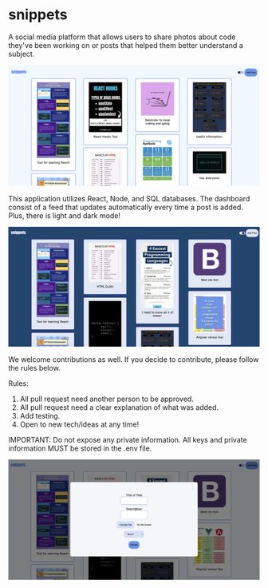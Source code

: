 # snippets

A social media platform that allows users to share photos about code they've been working on or posts that helped them better understand a subject.

<img src="./assets/snippetsMainPage.png" />

This application utilizes React, Node, and SQL databases. The dashboard consist of a feed that updates automatically every time a post is added. Plus, there is light and dark mode!

<img src="./assets/SnippetsDarkMode.png" />

We welcome contributions as well. If you decide to contribute, please follow the rules below.

Rules:

1. All pull request need another person to be approved. 
2. All pull request need a clear explanation of what was added.
3. Add testing.
4. Open to new tech/ideas at any time!

IMPORTANT: Do not expose any private information. All keys and private information MUST be stored in the .env file.

<img src="./assets/SnippetsForm.png" />
